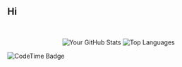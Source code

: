 ## Hi 

<br>
<p align="center">
  <img alt="Your GitHub Stats" src="https://github-readme-stats.vercel.app/api?username=javadkavossi&theme=tokyonight&layout=compact&area=true&show_icons=true&hide_border=true&border_radius=15&count_private=true&cache=1"/>
  <img alt="Top Languages" src="https://github-readme-stats.vercel.app/api/top-langs/?username=javadkavossi&langs_count=8&hide=Jupyter%20Notebook%2CKotlin%2C%2CSCSS,Make,css,html&theme=tokyonight&layout=compact&area=true&hide_border=true&border_radius=15&count_private=true&cache=1"/>
  <br/>
</p>
<img href="https://codetime.dev" alt="CodeTime Badge" src="https://shields.jannchie.com/endpoint?style=flat-square&color=222&url=https%3A%2F%2Fapi.codetime.dev%2Fv3%2Fusers%2Fshield%3Fuid%3D29875%26minutes%3D525600">
<!--
**javadkavossi/javadkavossi** is a ✨ _special_ ✨ repository because its `README.md` (this file) appears on your GitHub profile.


